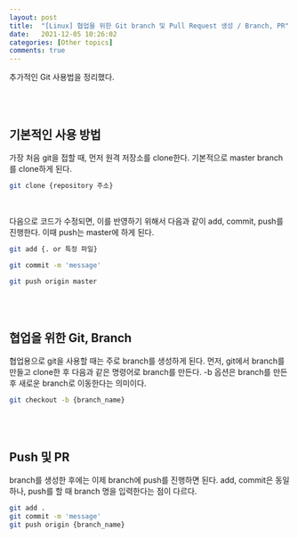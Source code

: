 ```yaml
---
layout: post
title:  "[Linux] 협업을 위한 Git branch 및 Pull Request 생성 / Branch, PR"
date:   2021-12-05 10:26:02
categories: [Other topics]
comments: true
---
```


추가적인 Git 사용법을 정리했다.

<br><br>

## 기본적인 사용 방법

가장 처음 git을 접할 때, 먼저 원격 저장소를 clone한다. 기본적으로 master branch를 clone하게 된다.

```bash
git clone {repository 주소}
```

<br>

다음으로 코드가 수정되면, 이를 반영하기 위해서 다음과 같이 add, commit, push를 진행한다. 이때 push는 master에 하게 된다.

```bash
git add {. or 특정 파일}

git commit -m 'message'

git push origin master
```

<br><br>

## 협업을 위한 Git, Branch

협업용으로 git을 사용할 때는 주로 branch를 생성하게 된다. 먼저, git에서 branch를 만들고 clone한 후 다음과 같은 명령어로 branch를 만든다. -b 옵션은 branch를 만든 후 새로운 branch로 이동한다는 의미이다.

```bash
git checkout -b {branch_name}
```

<br><br>

## Push 및 PR

branch를 생성한 후에는 이제 branch에 push를 진행하면 된다. add, commit은 동일하나, push를 할 때 branch 명을 입력한다는 점이 다르다.

```bash
git add .
git commit -m 'message'
git push origin {branch_name}
```